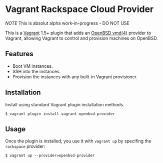 
# Vagrant Rackspace Cloud Provider

*NOTE* This is absolut alpha work-in-progress - DO NOT USE

This is a [Vagrant](http://www.vagrantup.com) 1.5+ plugin that adds an
[OpenBSD vmd(4)](https://man.openbsd.org/vmd) provider to Vagrant,
allowing Vagrant to control and provision machines on OpenBSD.

## Features

* Boot VM instances.
* SSH into the instances.
* Provision the instances with any built-in Vagrant provisioner.

## Installation

Install using standard Vagrant plugin installation methods.

```
$ vagrant plugin install vagrant-openbsd-provider
```

## Usage

Once the plugin is installed, you use it with `vagrant up` by specifing
the `rackspace` provider:
```
$ vagrant up --provider=openbsd-provider
```


